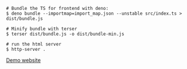 ```
# Bundle the TS for frontend with deno:
$ deno bundle --importmap=import_map.json --unstable src/index.ts > dist/bundle.js

# Minify bundle with terser
$ terser dist/bundle.js -o dist/bundle-min.js

# run the html server
$ http-server .
```

[Demo website](http://console-demo.surge.sh/)
